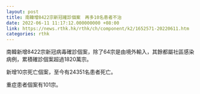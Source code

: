 ```yaml
---
layout: post
title: 南韓增8422宗新冠確診個案　再多10名患者不治
date: 2022-06-11 11:17:12.000000000 +08:00
link: https://news.rthk.hk/rthk/ch/component/k2/1652571-20220611.htm
categories: rthk
---
```


南韓新增8422宗新冠病毒確診個案，除了64宗是由境外輸入，其餘都屬社區感染病例，累積確診個案超過1820萬宗。

新增10宗死亡個案，至今有24351名患者死亡。

重症患者個案有101宗。

